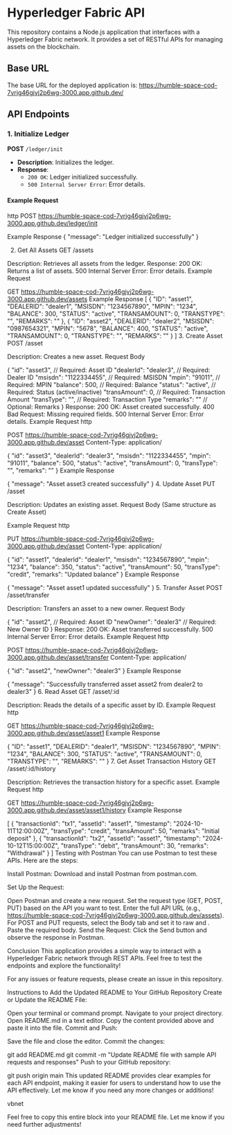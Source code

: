 # Hyperledger Fabric API

This repository contains a Node.js application that interfaces with a Hyperledger Fabric network. It provides a set of RESTful APIs for managing assets on the blockchain.

## Base URL

The base URL for the deployed application is:
https://humble-space-cod-7vrjg46gjvj2p6wg-3000.app.github.dev/


## API Endpoints

### 1. Initialize Ledger

**POST** `/ledger/init`

- **Description**: Initializes the ledger.
- **Response**:
  - `200 OK`: Ledger initialized successfully.
  - `500 Internal Server Error`: Error details.
  
#### Example Request
http
POST https://humble-space-cod-7vrjg46gjvj2p6wg-3000.app.github.dev/ledger/init

Example Response
{
    "message": "Ledger initialized successfully"
}

2. Get All Assets
GET /assets

Description: Retrieves all assets from the ledger.
Response:
200 OK: Returns a list of assets.
500 Internal Server Error: Error details.
Example Request

GET https://humble-space-cod-7vrjg46gjvj2p6wg-3000.app.github.dev/assets
Example Response
[
    {
        "ID": "asset1",
        "DEALERID": "dealer1",
        "MSISDN": "1234567890",
        "MPIN": "1234",
        "BALANCE": 300,
        "STATUS": "active",
        "TRANSAMOUNT": 0,
        "TRANSTYPE": "",
        "REMARKS": ""
    },
    {
        "ID": "asset2",
        "DEALERID": "dealer2",
        "MSISDN": "0987654321",
        "MPIN": "5678",
        "BALANCE": 400,
        "STATUS": "active",
        "TRANSAMOUNT": 0,
        "TRANSTYPE": "",
        "REMARKS": ""
    }
]
3. Create Asset
POST /asset

Description: Creates a new asset.
Request Body
 
  
{
    "id": "asset3",           // Required: Asset ID
    "dealerId": "dealer3",   // Required: Dealer ID
    "msisdn": "1122334455",   // Required: MSISDN
    "mpin": "91011",         // Required: MPIN
    "balance": 500,          // Required: Balance
    "status": "active",      // Required: Status (active/inactive)
    "transAmount": 0,        // Required: Transaction Amount
    "transType": "",         // Required: Transaction Type
    "remarks": ""            // Optional: Remarks
}
Response:
200 OK: Asset created successfully.
400 Bad Request: Missing required fields.
500 Internal Server Error: Error details.
Example Request
http
  
POST https://humble-space-cod-7vrjg46gjvj2p6wg-3000.app.github.dev/asset
Content-Type: application/ 

{
    "id": "asset3",
    "dealerId": "dealer3",
    "msisdn": "1122334455",
    "mpin": "91011",
    "balance": 500,
    "status": "active",
    "transAmount": 0,
    "transType": "",
    "remarks": ""
}
Example Response
 
  
{
    "message": "Asset asset3 created successfully"
}
4. Update Asset
PUT /asset

Description: Updates an existing asset.
Request Body
(Same structure as Create Asset)

Example Request
http
  
PUT https://humble-space-cod-7vrjg46gjvj2p6wg-3000.app.github.dev/asset
Content-Type: application/ 

{
    "id": "asset1",
    "dealerId": "dealer1",
    "msisdn": "1234567890",
    "mpin": "1234",
    "balance": 350,
    "status": "active",
    "transAmount": 50,
    "transType": "credit",
    "remarks": "Updated balance"
}
Example Response
 
  
{
    "message": "Asset asset1 updated successfully"
}
5. Transfer Asset
POST /asset/transfer

Description: Transfers an asset to a new owner.
Request Body
 
  
{
    "id": "asset2",           // Required: Asset ID
    "newOwner": "dealer3"     // Required: New Owner ID
}
Response:
200 OK: Asset transferred successfully.
500 Internal Server Error: Error details.
Example Request
http
  
POST https://humble-space-cod-7vrjg46gjvj2p6wg-3000.app.github.dev/asset/transfer
Content-Type: application/ 

{
    "id": "asset2",
    "newOwner": "dealer3"
}
Example Response
 
  
{
    "message": "Successfully transferred asset asset2 from dealer2 to dealer3"
}
6. Read Asset
GET /asset/:id

Description: Reads the details of a specific asset by ID.
Example Request
http
  
GET https://humble-space-cod-7vrjg46gjvj2p6wg-3000.app.github.dev/asset/asset1
Example Response
 
  
{
    "ID": "asset1",
    "DEALERID": "dealer1",
    "MSISDN": "1234567890",
    "MPIN": "1234",
    "BALANCE": 300,
    "STATUS": "active",
    "TRANSAMOUNT": 0,
    "TRANSTYPE": "",
    "REMARKS": ""
}
7. Get Asset Transaction History
GET /asset/:id/history

Description: Retrieves the transaction history for a specific asset.
Example Request
http
  
GET https://humble-space-cod-7vrjg46gjvj2p6wg-3000.app.github.dev/asset/asset1/history
Example Response
 
  
[
    {
        "transactionId": "tx1",
        "assetId": "asset1",
        "timestamp": "2024-10-11T12:00:00Z",
        "transType": "credit",
        "transAmount": 50,
        "remarks": "Initial deposit"
    },
    {
        "transactionId": "tx2",
        "assetId": "asset1",
        "timestamp": "2024-10-12T15:00:00Z",
        "transType": "debit",
        "transAmount": 30,
        "remarks": "Withdrawal"
    }
]
Testing with Postman
You can use Postman to test these APIs. Here are the steps:

Install Postman: Download and install Postman from postman.com.

Set Up the Request:

Open Postman and create a new request.
Set the request type (GET, POST, PUT) based on the API you want to test.
Enter the full API URL (e.g., https://humble-space-cod-7vrjg46gjvj2p6wg-3000.app.github.dev/assets).
For POST and PUT requests, select the Body tab and set it to raw and  . Paste the required   body.
Send the Request: Click the Send button and observe the response in Postman.

Conclusion
This application provides a simple way to interact with a Hyperledger Fabric network through REST APIs. Feel free to test the endpoints and explore the functionality!

For any issues or feature requests, please create an issue in this repository.

Instructions to Add the Updated README to Your GitHub Repository
Create or Update the README File:

Open your terminal or command prompt.
Navigate to your project directory.
Open README.md in a text editor.
Copy the content provided above and paste it into the file.
Commit and Push:

Save the file and close the editor.
Commit the changes:
  
git add README.md
git commit -m "Update README file with sample API requests and responses"
Push to your GitHub repository:

  
git push origin main
This updated README provides clear examples for each API endpoint, making it easier for users to understand how to use the API effectively. Let me know if you need any more changes or additions!

vbnet
  

Feel free to copy this entire block into your README file. Let me know if you need further adjustments!
